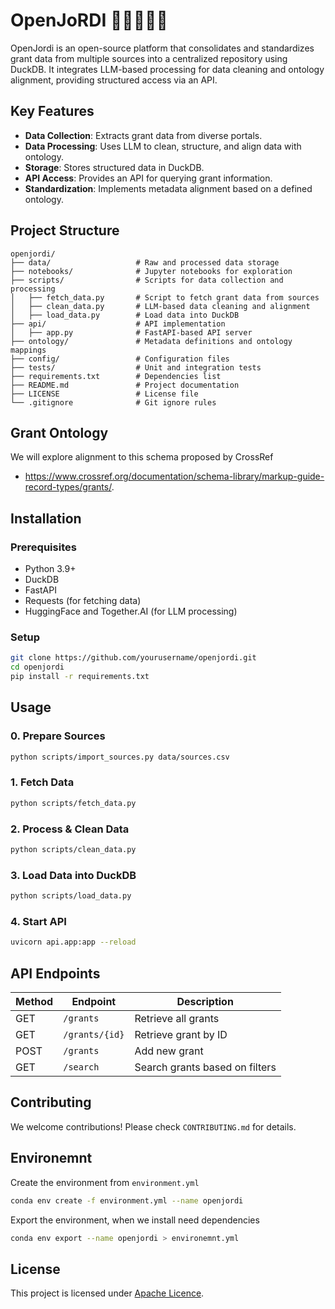 # OpenJoRDI 🐉🔬🫰👴🏻

OpenJordi is an open-source platform that consolidates and standardizes grant data from multiple sources into a centralized repository using DuckDB. It integrates LLM-based processing for data cleaning and ontology alignment, providing structured access via an API.

## Key Features
- **Data Collection**: Extracts grant data from diverse portals.
- **Data Processing**: Uses LLM to clean, structure, and align data with ontology.
- **Storage**: Stores structured data in DuckDB.
- **API Access**: Provides an API for querying grant information.
- **Standardization**: Implements metadata alignment based on a defined ontology.

## Project Structure
```
openjordi/
├── data/                   # Raw and processed data storage
├── notebooks/              # Jupyter notebooks for exploration
├── scripts/                # Scripts for data collection and processing
│   ├── fetch_data.py       # Script to fetch grant data from sources
│   ├── clean_data.py       # LLM-based data cleaning and alignment
│   ├── load_data.py        # Load data into DuckDB
├── api/                    # API implementation
│   ├── app.py              # FastAPI-based API server
├── ontology/               # Metadata definitions and ontology mappings
├── config/                 # Configuration files
├── tests/                  # Unit and integration tests
├── requirements.txt        # Dependencies list
├── README.md               # Project documentation
├── LICENSE                 # License file
└── .gitignore              # Git ignore rules
```

## Grant Ontology

We will explore alignment to this schema proposed by CrossRef
- https://www.crossref.org/documentation/schema-library/markup-guide-record-types/grants/.

## Installation
### Prerequisites
- Python 3.9+
- DuckDB
- FastAPI
- Requests (for fetching data)
- HuggingFace and Together.AI (for LLM processing)

### Setup
```bash
git clone https://github.com/yourusername/openjordi.git
cd openjordi
pip install -r requirements.txt
```

## Usage
### 0. Prepare Sources
```bash
python scripts/import_sources.py data/sources.csv
```

### 1. Fetch Data
```bash
python scripts/fetch_data.py
```
### 2. Process & Clean Data
```bash
python scripts/clean_data.py
```
### 3. Load Data into DuckDB
```bash
python scripts/load_data.py
```
### 4. Start API
```bash
uvicorn api.app:app --reload
```

## API Endpoints
| Method | Endpoint | Description |
|--------|---------|-------------|
| GET | `/grants` | Retrieve all grants |
| GET | `/grants/{id}` | Retrieve grant by ID |
| POST | `/grants` | Add new grant |
| GET | `/search` | Search grants based on filters |

## Contributing
We welcome contributions! Please check `CONTRIBUTING.md` for details.

## Environemnt

Create the environment from `environment.yml`
```bash
conda env create -f environment.yml --name openjordi
```

Export the environment, when we install need dependencies
```bash
conda env export --name openjordi > environemnt.yml
```

## License

This project is licensed under [Apache Licence](https://github.com/sirisacademic/erc-classifiers/blob/main/LICENSE).

